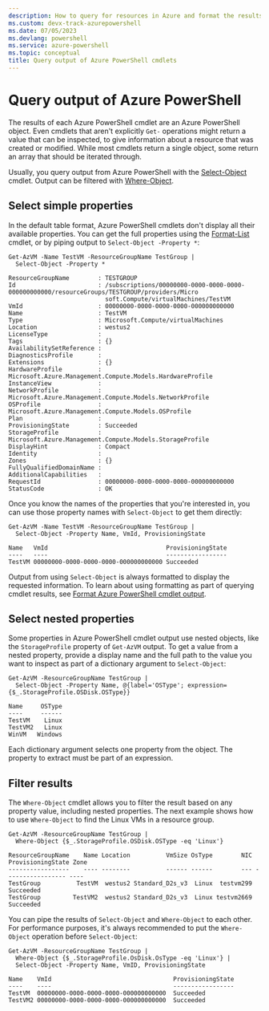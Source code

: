 ```yaml
---
description: How to query for resources in Azure and format the results.
ms.custom: devx-track-azurepowershell
ms.date: 07/05/2023
ms.devlang: powershell
ms.service: azure-powershell
ms.topic: conceptual
title: Query output of Azure PowerShell cmdlets
---
```


# Query output of Azure PowerShell

The results of each Azure PowerShell cmdlet are an Azure PowerShell object. Even cmdlets that aren't
explicitly `Get-` operations might return a value that can be inspected, to give information about a
resource that was created or modified. While most cmdlets return a single object, some return an
array that should be iterated through.

Usually, you query output from Azure PowerShell with the
[Select-Object](/powershell/module/Microsoft.PowerShell.Utility/Select-Object) cmdlet. Output can be
filtered with [Where-Object](/powershell/module/Microsoft.PowerShell.Core/Where-Object).

## Select simple properties

In the default table format, Azure PowerShell cmdlets don't display all their available properties.
You can get the full properties using the
[Format-List](/powershell/module/microsoft.powershell.utility/format-list) cmdlet, or by piping
output to `Select-Object -Property *`:

```azurepowershell-interactive
Get-AzVM -Name TestVM -ResourceGroupName TestGroup |
  Select-Object -Property *
```

```Output
ResourceGroupName        : TESTGROUP
Id                       : /subscriptions/00000000-0000-0000-0000-000000000000/resourceGroups/TESTGROUP/providers/Micro
                           soft.Compute/virtualMachines/TestVM
VmId                     : 00000000-0000-0000-0000-000000000000
Name                     : TestVM
Type                     : Microsoft.Compute/virtualMachines
Location                 : westus2
LicenseType              :
Tags                     : {}
AvailabilitySetReference :
DiagnosticsProfile       :
Extensions               : {}
HardwareProfile          : Microsoft.Azure.Management.Compute.Models.HardwareProfile
InstanceView             :
NetworkProfile           : Microsoft.Azure.Management.Compute.Models.NetworkProfile
OSProfile                : Microsoft.Azure.Management.Compute.Models.OSProfile
Plan                     :
ProvisioningState        : Succeeded
StorageProfile           : Microsoft.Azure.Management.Compute.Models.StorageProfile
DisplayHint              : Compact
Identity                 :
Zones                    : {}
FullyQualifiedDomainName :
AdditionalCapabilities   :
RequestId                : 00000000-0000-0000-0000-000000000000
StatusCode               : OK
```

Once you know the names of the properties that you're interested in, you can use those property
names with `Select-Object` to get them directly:

```azurepowershell-interactive
Get-AzVM -Name TestVM -ResourceGroupName TestGroup |
  Select-Object -Property Name, VmId, ProvisioningState
```

```Output
Name   VmId                                 ProvisioningState
----   ----                                 -----------------
TestVM 00000000-0000-0000-0000-000000000000 Succeeded
```

Output from using `Select-Object` is always formatted to display the requested information. To learn
about using formatting as part of querying cmdlet results, see
[Format Azure PowerShell cmdlet output](formatting-output.md).

## Select nested properties

Some properties in Azure PowerShell cmdlet output use nested objects, like the `StorageProfile`
property of `Get-AzVM` output. To get a value from a nested property, provide a display name and the
full path to the value you want to inspect as part of a dictionary argument to `Select-Object`:

```azurepowershell-interactive
Get-AzVM -ResourceGroupName TestGroup |
  Select-Object -Property Name, @{label='OSType'; expression={$_.StorageProfile.OSDisk.OSType}}
```

```Output
Name     OSType
----     ------
TestVM    Linux
TestVM2   Linux
WinVM   Windows
```

Each dictionary argument selects one property from the object. The property to extract must be part
of an expression.

## Filter results

The `Where-Object` cmdlet allows you to filter the result based on any property value, including
nested properties. The next example shows how to use `Where-Object` to find the Linux VMs in a
resource group.

```azurepowershell-interactive
Get-AzVM -ResourceGroupName TestGroup |
  Where-Object {$_.StorageProfile.OSDisk.OSType -eq 'Linux'}
```

```Output
ResourceGroupName    Name Location          VmSize OsType        NIC ProvisioningState Zone
-----------------    ---- --------          ------ ------        --- ----------------- ----
TestGroup          TestVM  westus2 Standard_D2s_v3  Linux  testvm299         Succeeded
TestGroup         TestVM2  westus2 Standard_D2s_v3  Linux testvm2669         Succeeded
```

You can pipe the results of `Select-Object` and `Where-Object` to each other. For performance
purposes, it's always recommended to put the `Where-Object` operation before `Select-Object`:

```azurepowershell-interactive
Get-AzVM -ResourceGroupName TestGroup |
  Where-Object {$_.StorageProfile.OsDisk.OsType -eq 'Linux'} |
  Select-Object -Property Name, VmID, ProvisioningState
```

```Output
Name    VmId                                  ProvisioningState
----    ----                                  -----------------
TestVM  00000000-0000-0000-0000-000000000000  Succeeded
TestVM2 00000000-0000-0000-0000-000000000000  Succeeded
```
